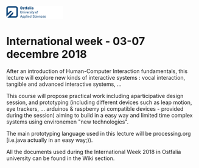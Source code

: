 <img src="https://github.com/truillet/international/blob/master/ostfalia/logo/ostfalia.png" width=150>
<h1>International week - 03-07 decembre 2018</h1>

After an introduction of Human-Computer Interaction fundamentals, this lecture will explore new kinds of interactive systems : vocal interaction, tangible and advanced interactive systems, ...

This course will propose practical work including aparticipative design session, and prototyping (including different devices such as leap motion, eye trackers, ... arduinos & raspberry pi compatible devices - provided during the session) aiming to build in a easy way and limited time complex systems using environemen "new technologies".

The main prototyping language used in this lecture will be processing.org [i.e.java actually in an easy way;)).

All the documents used during the International Week 2018 in Ostfalia university can be found in the Wiki section.
